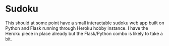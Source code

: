 # Sudoku

This should at some point have a small interactable sudoku web app built on Python and Flask running through Heroku hobby instance. I have the Heroku piece in place already but the Flask/Python combo is likely to take a bit.
